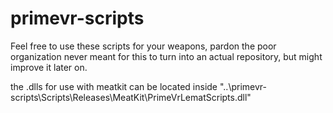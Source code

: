 # primevr-scripts
Feel free to use these scripts for your weapons, pardon the poor organization never meant for this to turn into an actual repository, but might improve it later on.

the .dlls for use with meatkit can be located inside "..\primevr-scripts\Scripts\Releases\MeatKit\PrimeVrLematScripts.dll"

